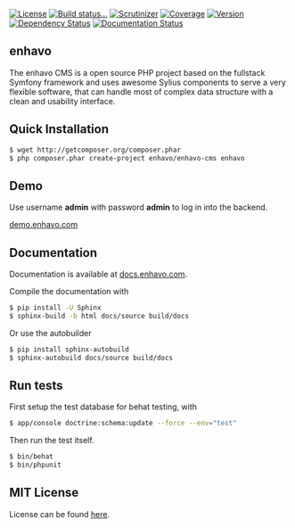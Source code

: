 [![License](https://img.shields.io/packagist/l/enhavo/enhavo.svg)](https://packagist.org/packages/enhavo/enhavo)
[![Build status...](https://api.travis-ci.org/enhavo/enhavo.svg)](https://travis-ci.org/enhavo/enhavo)
[![Scrutinizer](https://scrutinizer-ci.com/g/enhavo/enhavo/badges/quality-score.png?b=master)](https://scrutinizer-ci.com/g/enhavo/enhavo)
[![Coverage](https://scrutinizer-ci.com/g/enhavo/enhavo/badges/coverage.png?b=master)](https://scrutinizer-ci.com/g/enhavo/enhavo)
[![Version](https://img.shields.io/packagist/v/enhavo/enhavo.svg)](https://packagist.org/packages/enhavo/enhavo)
[![Dependency Status](https://www.versioneye.com/user/projects/56aa8a367e03c700377df5b0/badge.svg)](https://www.versioneye.com/user/projects/56aa8a367e03c700377df5b0)
[![Documentation Status](https://readthedocs.org/projects/enhavo/badge/?version=latest)](http://enhavo.readthedocs.org/en/latest/?badge=latest)



enhavo
------

The enhavo CMS is a open source PHP project based on the fullstack Symfony framework and uses awesome Sylius components
to serve a very flexible software, that can handle most of complex data structure with a clean and usability interface.

Quick Installation
------------------

```bash
$ wget http://getcomposer.org/composer.phar
$ php composer.phar create-project enhavo/enhavo-cms enhavo
```

Demo
----

Use username **admin** with password **admin** to log in into the backend.

[demo.enhavo.com](http://demo.enhavo.com/admin/login)

Documentation
-------------

Documentation is available at [docs.enhavo.com](http://docs.enhavo.com).

Compile the documentation with

```bash
$ pip install -U Sphinx
$ sphinx-build -b html docs/source build/docs
```
Or use the autobuilder

```bash
$ pip install sphinx-autobuild
$ sphinx-autobuild docs/source build/docs
```

Run tests
---------

First setup the test database for behat testing, with

```bash
$ app/console doctrine:schema:update --force --env="test"
```

Then run the test itself.

```bash
$ bin/behat
$ bin/phpunit
```

MIT License
-----------

License can be found [here](https://github.com/enhavo/enhavo/blob/master/LICENSE).
